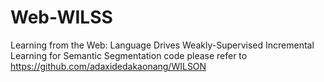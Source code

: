 # Web-WILSS
Learning from the Web: Language Drives Weakly-Supervised Incremental Learning for Semantic Segmentation
code please refer to https://github.com/adaxidedakaonang/WILSON
